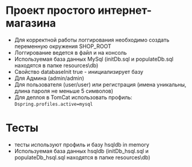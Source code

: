 # Проект простого интернет-магазина
- Для корректной работы логгирования необходимо создать переменную окружения SHOP_ROOT
- Логгирование ведется в файл и на консоль
- Используемая база данных MySql (initDb.sql и populateDb.sql находятся в папке resources\db)
- Свойство databaseInit true - инициализирует базу
- Для Админа (admin/admin)
- Для пользователя (user/user) или регистрация (имена уникальны, длина пароля не меньше 5 символов)
- Для деплоя в TomCat использовать профиль: `Dspring.profiles.active=mysql`

# Тесты
- тесты используют профиль и базу hsqldb in memory
- Используемая база данных hsqldb (initDb_hsql.sql и populateDb_hsql.sql находятся в папке resources\db)
 
